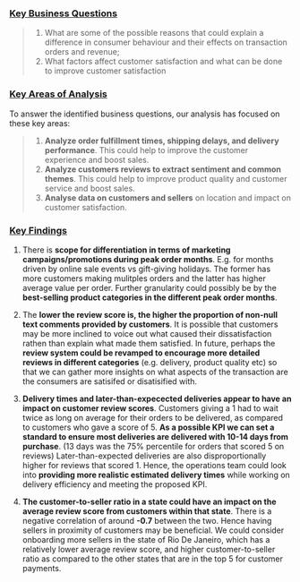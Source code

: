 ### <u> Key Business Questions </u>

> 1. What are some of the possible reasons that could explain a difference in consumer behaviour and their effects on transaction orders and revenue;
> 2. What factors affect customer satisfaction and what can be done to improve customer satisfaction

### <u> Key Areas of Analysis </u>

To answer the identified business questions, our analysis has focused on these key areas:

> 1. **Analyze order fulfillment times, shipping delays, and delivery performance**. This could help to improve the customer experience and boost sales.
> 2. **Analyze customers reviews to extract sentiment and common themes**. This could help to improve product quality and customer service and boost sales.
> 2. **Analyse data on customers and sellers** on location and impact on customer satisfaction.

### <u> Key Findings </u>

1. There is **scope for differentiation in terms of marketing campaigns/promotions during peak order months**. E.g. for months driven by online sale events vs gift-giving holidays. The former has more customers making mulitples orders and the latter has higher average value per order. Further granularity could possibly be by the **best-selling product categories in the different peak order months**.

2. The **lower the review score is, the higher the proportion of non-null text comments provided by customers**. It is possible that customers may be more inclined to voice out what caused their dissatisfaction rathen than explain what made them satisfied. In future, perhaps the **review system could be revamped to encourage more detailed reviews in different categories** (e.g. delivery, product quality etc) so that we can gather more insights on what aspects of the transaction are the consumers are satisifed or disatisified with.

3. **Delivery times and later-than-expecected deliveries appear to have an impact on customer review scores**. Customers giving a 1 had to wait twice as long on average for their orders to be delivered, as compared to customers who gave a score of 5. **As a possible KPI we can set a standard to ensure most deliveries are delivered with 10-14 days from purchase**. (13 days was the 75% percentile for orders that scored 5 on reviews) Later-than-expected deliveries are also disproportionally higher for reviews that scored 1. Hence, the operations team could look into **providing more realistic estimated delivery times** while working on delivery efficiency and meeting the proposed KPI.
   
4. **The customer-to-seller ratio in a state could have an impact on the average review score from customers within that state**. There is a negative correlation of around **-0.7** between the two. Hence having sellers in proximity of customers may be beneficial. We could consider onboarding more sellers in the state of Rio De Janeiro, which has a relatively lower average review score, and higher customer-to-seller ratio as compared to the other states that are in the top 5 for customer payments.
